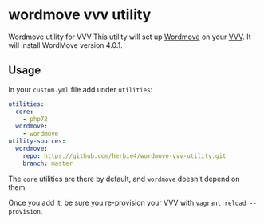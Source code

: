 # wordmove vvv utility
 Wordmove utility for VVV
 This utility will set up [Wordmove](https://github.com/welaika/wordmove/) on your [VVV](https://github.com/Varying-Vagrant-Vagrants/VVV).
 It will install WordMove version 4.0.1.
 
 ## Usage

In your `custom.yml` file add under `utilities`:

```yml
utilities:
  core:
    - php72
  wordmove:
    - wordmove
utility-sources:
  wordmove:
    repo: https://github.com/herbie4/wordmove-vvv-utility.git
    branch: master
```

The `core` utilities are there by default, and `wordmove` doesn't depend on them.

Once you add it, be sure you re-provision your VVV with `vagrant reload --provision`.

